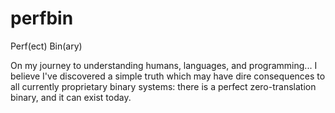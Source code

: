 # perfbin
Perf(ect) Bin(ary)

On my journey to understanding humans, languages, and programming... I believe I've discovered a simple truth which may have dire consequences to all currently proprietary binary systems: there is a perfect zero-translation binary, and it can exist today.
